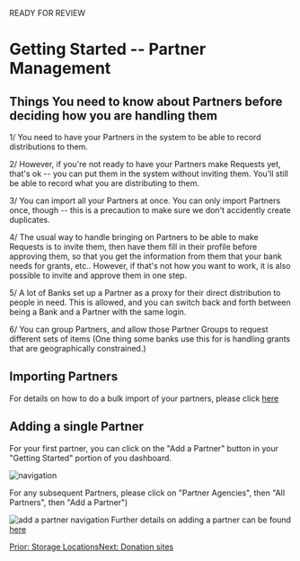 READY FOR REVIEW
# Getting Started -- Partner Management

## Things You need to know about Partners before deciding how you are handling them

1/  You need to have your Partners in the system to be able to record distributions to them.

2/  However,  if you're not ready to have your Partners make Requests yet, that's ok -- you can put them in the system without inviting them.   You'll still be able to record what you are distributing to them.

3/  You can import all your Partners at once.  You can only import Partners once, though -- this is a precaution to make sure we don't accidently create duplicates.

4/  The usual way to handle bringing on Partners to be able to make Requests is to invite them,  then have them fill in their profile before approving them, so that you get the information from them that your bank needs for grants, etc..   However, if that's not how you want to work,  it is also possible to invite and approve them in one step.

5/  A lot of Banks set up a Partner as a proxy for their direct distribution to people in need.  This is allowed, and you can switch back and forth between being a Bank and a Partner with the same login.

6/  You can group Partners, and allow those Partner Groups to request different sets of items (One thing some banks use this for is handling grants that are geographically constrained.)


## Importing Partners

For details on how to do a bulk import of your partners, please click [here](pm_importing_partners.md)

## Adding a single Partner
For your first partner, you can click on the "Add a Partner" button in your "Getting Started" portion of you dashboard.  

![navigation](images/getting_started/partners/gs_just_starting_step_2.png)


For any subsequent Partners, please click on "Partner Agencies", then "All Partners", then "Add a Partner")

![add a partner navigation](images/partners/partners_add_navigation.png)
Further details on adding a partner can be found [here](pm_adding_a_partner.md)

[Prior: Storage Locations](getting_started_storage_locations.md)[Next: Donation sites](getting_started_donation_sites.md)
